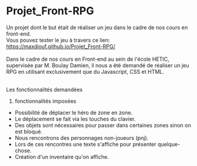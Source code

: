 # Projet_Front-RPG
Un projet dont le but était de réaliser un jeu dans le cadre de nos cours  en front-end. <br>
 Vous pouvez tester le jeu à travers ce lien:  https://maxdiouf.github.io/Projet_Front-RPG/
<br>
<br>
Dans le cadre de nos cours en Front-end au sein de l'école HETIC, supervisée par M. Boulay Damien, il nous a été demandé de réaliser un jeu RPG en utilisant exclusivement que du Javascript, CSS et HTML.

<br>
Les fonctionnalités demandées
<br>

1. fonctionnalités imposées

- Possibilité de déplacer le héro de zone en zone.<br>
- Le déplacement se fait via les touches du clavier.<br>
- Des objets sont nécessaires pour passer dans certaines zones sinon on est bloqué.<br>
- Nous rencontrons des personnages non-joueurs (pnj).<br>
- Lors de ces rencontres une texte s'affiche pour présenter quelque-chose.<br>
- Création d'un inventaire qu'on affiche.<br>
